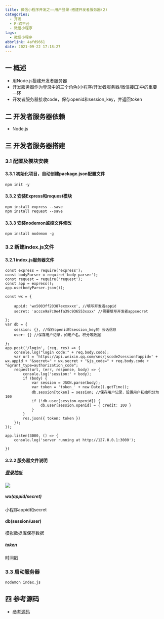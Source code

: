 ```yaml
---
title: 微信小程序开发之——用户登录-搭建开发者服务器(2)
categories:
  - 开发
  - F-跨平台
  - 微信小程序
tags:
  - 微信小程序
abbrlink: 4afd9661
date: 2021-09-22 17:18:27
---
```

## 一 概述

* 用Node.js搭建开发者服务器
* 开发服务器作为登录中的三个角色(小程序/开发者服务器/微信接口)中的重要一环
* 开发者服务器接收code，保存openid和session_key，并返回token

<!--more-->

## 二 开发者服务器依赖

* Node.js

## 三 开发者服务器搭建

### 3.1 配置及模块安装

#### 3.3.1 初始化项目，自动创建package.json配置文件

```
npm init -y
```

#### 3.3.2 安装Express和request模块

```
npm install express --save
npm install request --save
```

#### 3.3.3 安装nodemon监控文件修改

```
npm install nodemon -g
```

### 3.2 新建index.js文件

#### 3.2.1 index.js服务器文件

```
const express = require('express');
const bodyParser = require('body-parser');
const request = require('request');
const app = express();
app.use(bodyParser.json());

const wx = {

    appid: 'wx5003ff20387exxxxxx', //填写开发者appid
    secret: 'accce9a7c0e4fa39c936553xxxx' //需要填写开发者appsecret

};
var db = {
    session: {}, //保存openid和session_key的 会话信息
    user: {} //保存用户记录，如用户名，积分等数据

};
app.post('/login', (req, res) => {
    console.log("login code:" + req.body.code);
    var url = 'https://api.weixin.qq.com/sns/jscode2session?appid=' + wx.appid + "&secret=" + wx.secret + "&js_code=" + req.body.code + "&grant_type=authorization_code";
    request(url, (err, response, body) => {
        console.log('session:' + body);
        if (body) {
            var session = JSON.parse(body);
            var token = 'token_' + new Date().getTime();
            db.session[token] = session; //保存用户记录，设置用户初始积分为100
            if (!db.user[session.openid]) {
                db.user[session.openid] = { credit: 100 }
            }
        }
        res.json({ token: token })
    });
});

app.listen(3000, () => {
    console.log('server running at http://127.0.0.1:3000');

})
```

#### 3.2.2 服务器文件说明

##### [登录地址][00]
![][1]

##### wx(appid/secret)

小程序appid和secret

#### db(session/user)

模拟数据库保存数据

##### token

时间戳

### 3.3 启动服务器

```
nodemon index.js
```

## 四 参考源码
* [参考源码](https://download.csdn.net/download/Calvin_zhou/29624664)



[00]:https://developers.weixin.qq.com/miniprogram/dev/api-backend/open-api/login/auth.code2Session.html#%E8%AF%B7%E6%B1%82%E5%9C%B0%E5%9D%80
[1]:https://fastly.jsdelivr.net/gh/PGzxc/CDN@master/blog-wechat/wechat-login-code2session.png